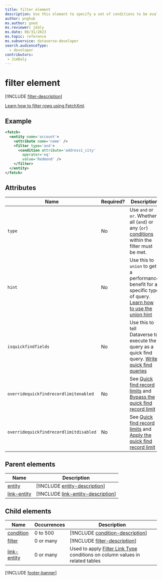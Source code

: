 ```yaml
---
title: filter element
description: Use this element to specify a set of conditions to be evaluated for each row of the containing entity or link-entity element that will determine if the row is returned.
author: pnghub
ms.author: gned
ms.reviewer: jdaly
ms.date: 08/31/2023
ms.topic: reference
ms.subservice: dataverse-developer
search.audienceType: 
  - developer
contributors:
 - JimDaly
---
```

# filter element

[!INCLUDE [filter-description](includes/filter-description.md)]

[Learn how to filter rows using FetchXml](../filter-rows.md).

## Example

```xml
<fetch>
  <entity name='account'>
    <attribute name='name' />
    <filter type='and'>
      <condition attribute='address1_city'
        operator='eq'
        value='Redmond' />
    </filter>
  </entity>
</fetch>
```


## Attributes

|Name|Required?|Description|
|---------|---------|---------|
|`type`|No|Use `and` or `or`. Whether all (`and`) or any (`or`) [conditions](condition.md) within the filter must be met.|
|`hint`|No|Use this to `union` to get a performance benefit for a specific type of query. [Learn how to use the union hint](../optimize-performance.md#union-hint)|
|`isquickfindfields`|No| Use this to tell Dataverse to execute the query as a quick find query. [Write quick find queries](../../quick-find.md)|
|`overridequickfindrecordlimitenabled`|No|See [Quick find record limits](../../quick-find.md#quick-find-record-limits) and [Bypass the quick find record limit](../../quick-find.md#bypass-the-quick-find-record-limit)|
|`overridequickfindrecordlimitdisabled`|No|See [Quick find record limits](../../quick-find.md#quick-find-record-limits) and [Apply the quick find record limit](../../quick-find.md#apply-the-quick-find-record-limit)|

## Parent elements

|Name|Description|
|---------|---------|
|[entity](entity.md)|[!INCLUDE [entity-description](includes/entity-description.md)]|
|[link-entity](link-entity.md)|[!INCLUDE [link-entity-description](includes/link-entity-description.md)]|

## Child elements

|Name|Occurrences|Description|
|---------|---------|---------|
|[condition](condition.md)|0 to 500|[!INCLUDE [condition-description](includes/condition-description.md)]|
|[filter](filter.md)|0 or many|[!INCLUDE [filter-description](includes/filter-description.md)]|
|[link-entity](link-entity.md)|0 or many|Used to apply [Filter Link Type](link-entity.md#filter-link-types) conditions on column values in related tables|


[!INCLUDE [footer-banner](../../../../includes/footer-banner.md)]
